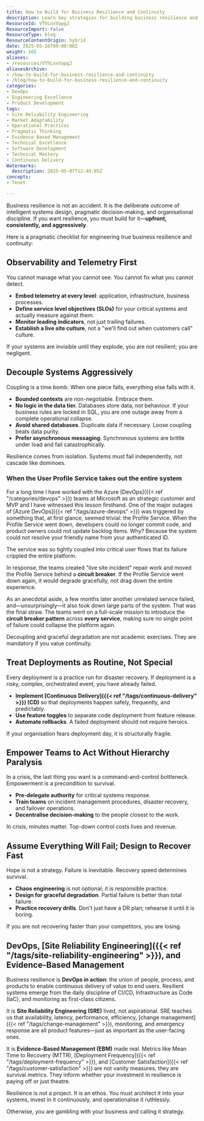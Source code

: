 ```yaml
---
title: How to Build for Business Resilience and Continuity
description: Learn key strategies for building business resilience and continuity, including observability, system decoupling, routine deployments, team empowerment, and rapid recovery.
ResourceId: VThLnxVapgJ
ResourceImport: false
ResourceType: blog
ResourceContentOrigin: hybrid
date: 2025-05-26T09:00:00Z
weight: 165
aliases:
- /resources/VThLnxVapgJ
aliasesArchive:
- /how-to-build-for-business-resilience-and-continuity
- /blog/how-to-build-for-business-resilience-and-continuity
categories:
- DevOps
- Engineering Excellence
- Product Development
tags:
- Site Reliability Engineering
- Market Adaptability
- Operational Practices
- Pragmatic Thinking
- Evidence Based Management
- Technical Excellence
- Software Development
- Technical Mastery
- Continuous Delivery
Watermarks:
  description: 2025-05-07T12:49:05Z
concepts:
- Tenet

---
```

Business resilience is not an accident. It is the deliberate outcome of intelligent systems design, pragmatic decision-making, and organisational discipline. If you want resilience, you must build for it—**upfront, consistently, and aggressively**.

Here is a pragmatic checklist for engineering true business resilience and continuity:

## Observability and Telemetry First

You cannot manage what you cannot see. You cannot fix what you cannot detect.

- **Embed telemetry at every level**: application, infrastructure, business processes.
- **Define service level objectives (SLOs)** for your critical systems and actually measure against them.
- **Monitor leading indicators**, not just trailing failures.
- **Establish a live site culture**, not a "we’ll find out when customers call" culture.

If your systems are invisible until they explode, you are not resilient; you are negligent.

## Decouple Systems Aggressively

Coupling is a time bomb. When one piece falls, everything else falls with it.

- **Bounded contexts** are non-negotiable. Embrace them.
- **No logic in the data tier.** Databases store data, not behaviour. If your business rules are locked in SQL, you are one outage away from a complete operational collapse.
- **Avoid shared databases**. Duplicate data if necessary. Loose coupling beats data purity.
- **Prefer asynchronous messaging**. Synchronous systems are brittle under load and fail catastrophically.

Resilience comes from isolation. Systems must fail independently, not cascade like dominoes.

### When the User Profile Service takes out the entire system

For a long time I have worked with the Azure [DevOps]({{< ref "/categories/devops" >}}) teams at Microsoft as an strategic customer and MVP and I have witnessed this lesson firsthand. One of the major outages of [Azure DevOps]({{< ref "/tags/azure-devops" >}}) was triggered by something that, at first glance, seemed trivial: the Profile Service. When the Profile Service went down, developers could no longer commit code, and product owners could not update backlog items. Why? Because the system could not resolve your friendly name from your authenticated ID.

The service was so tightly coupled into critical user flows that its failure crippled the entire platform.

In response, the teams created "live site incident" repair work and moved the Profile Service behind a **circuit breaker**. If the Profile Service went down again, it would degrade gracefully, not drag down the entire experience.

As an anecdotal aside, a few months later another unrelated service failed, and—unsurprisingly—it also took down large parts of the system. That was the final straw. The teams went on a full-scale mission to introduce the **circuit breaker pattern** across **every service**, making sure no single point of failure could collapse the platform again.

Decoupling and graceful degradation are not academic exercises. They are mandatory if you value continuity.

## Treat Deployments as Routine, Not Special

Every deployment is a practice run for disaster recovery. If deployment is a risky, complex, orchestrated event, you have already failed.

- **Implement [Continuous Delivery]({{< ref "/tags/continuous-delivery" >}}) (CD)** so that deployments happen safely, frequently, and predictably.
- **Use feature toggles** to separate code deployment from feature release.
- **Automate rollbacks**. A failed deployment should not require heroics.

If your organisation fears deployment day, it is structurally fragile.

## Empower Teams to Act Without Hierarchy Paralysis

In a crisis, the last thing you want is a command-and-control bottleneck. Empowerment is a precondition to survival.

- **Pre-delegate authority** for critical systems response.
- **Train teams** on incident management procedures, disaster recovery, and failover operations.
- **Decentralise decision-making** to the people closest to the work.

In crisis, minutes matter. Top-down control costs lives and revenue.

## Assume Everything Will Fail; Design to Recover Fast

Hope is not a strategy. Failure is inevitable. Recovery speed determines survival.

- **Chaos engineering** is not optional; it is responsible practice.
- **Design for graceful degradation**. Partial failure is better than total failure.
- **Practice recovery drills**. Don't just have a DR plan; rehearse it until it is boring.

If you are not recovering faster than your competitors, you are losing.

## DevOps, [Site Reliability Engineering]({{< ref "/tags/site-reliability-engineering" >}}), and Evidence-Based Management

Business resilience is **DevOps in action**: the union of people, process, and products to enable continuous delivery of value to end users. Resilient systems emerge from the daily discipline of CI/CD, Infrastructure as Code (IaC), and monitoring as first-class citizens.

It is **Site Reliability Engineering (SRE)** lived, not aspirational. SRE teaches us that availability, latency, performance, efficiency, [change management]({{< ref "/tags/change-management" >}}), monitoring, and emergency response are all product features—just as important as the user-facing ones.

It is **Evidence-Based Management (EBM)** made real. Metrics like Mean Time to Recovery (MTTR), [Deployment Frequency]({{< ref "/tags/deployment-frequency" >}}), and [Customer Satisfaction]({{< ref "/tags/customer-satisfaction" >}}) are not vanity measures; they are survival metrics. They inform whether your investment in resilience is paying off or just theatre.

Resilience is not a project. It is an ethos. You must architect it into your systems, invest in it continuously, and operationalise it ruthlessly.

Otherwise, you are gambling with your business and calling it strategy.
